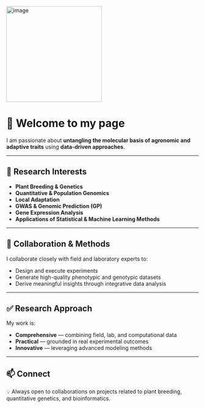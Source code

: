<img width="250" height="250" alt="image" src="https://github.com/user-attachments/assets/7fc710dd-e56e-4fda-ba27-7b55d2cc4f94" />


# 👋 Welcome to my page 

I am passionate about **untangling the molecular basis of agronomic and adaptive traits** using **data-driven approaches**.  

---

## 🔬 Research Interests  
- **Plant Breeding & Genetics**  
- **Quantitative & Population Genomics**
- **Local Adaptation**
- **GWAS & Genomic Prediction (GP)** 
- **Gene Expression Analysis**  
- **Applications of Statistical & Machine Learning Methods**  

---

## 🧪 Collaboration & Methods  

I collaborate closely with field and laboratory experts to:  
- Design and execute experiments  
- Generate high-quality phenotypic and genotypic datasets  
- Derive meaningful insights through integrative data analysis  

---

## ✅ Research Approach  

My work is:  
- **Comprehensive** — combining field, lab, and computational data  
- **Practical** — grounded in real experimental outcomes  
- **Innovative** — leveraging advanced modeling methods  

---

## 📫 Connect  
💡 Always open to collaborations on projects related to plant breeding, quantitative genetics, and bioinformatics.  
